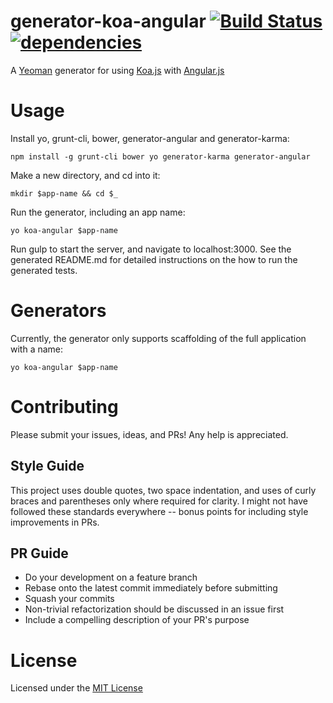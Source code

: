 # generator-koa-angular [![Build Status](https://secure.travis-ci.org/prekolna/generator-koa-angular.svg?branch=master)](https://travis-ci.org/prekolna/generator-koa-angular)[![dependencies](https://david-dm.org/prekolna/generator-koa-angular.svg)](https://david-dm.org/prekolna/generator-koa-angular)

A [Yeoman](http://yeoman.io/) generator for using [Koa.js](http://koajs.com/) with [Angular.js](https://angularjs.org/)

# Usage

Install yo, grunt-cli, bower, generator-angular and generator-karma:

    npm install -g grunt-cli bower yo generator-karma generator-angular

Make a new directory, and cd into it:

    mkdir $app-name && cd $_

Run the generator, including an app name:

    yo koa-angular $app-name

Run gulp to start the server, and navigate to localhost:3000.  See the generated README.md for detailed instructions on the how to run the generated tests.

# Generators

Currently, the generator only supports scaffolding of the full application with a name:

    yo koa-angular $app-name

# Contributing

Please submit your issues, ideas, and PRs!  Any help is appreciated.

## Style Guide

This project uses double quotes, two space indentation, and uses of curly braces and parentheses only where required for
clarity.  I might not have followed these standards everywhere -- bonus points for including style improvements in PRs.

## PR Guide

* Do your development on a feature branch
* Rebase onto the latest commit immediately before submitting
* Squash your commits
* Non-trivial refactorization should be discussed in an issue first
* Include a compelling description of your PR's purpose

# License

Licensed under the [MIT License](http://opensource.org/licenses/mit-license.php)
